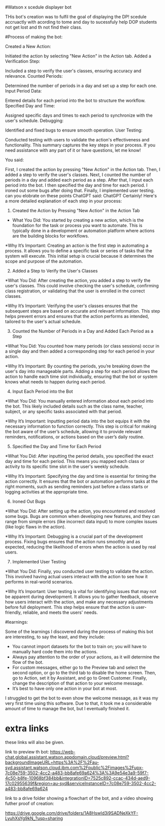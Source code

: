 #Watson x scedule displayer bot 

THis bot's creation was to fulfil the goal of displaying the DP! scedule accruactly with acording to tome and day to sucessfuly help DOP students not get lost and th not find their class. 



#Process of making the bot:

Created a New Action:

Initiated the action by selecting "New Action" in the Action tab.
Added a Verification Step:

Included a step to verify the user's classes, ensuring accuracy and relevance.
Counted Periods:

Determined the number of periods in a day and set up a step for each one.
Input Period Data:

Entered details for each period into the bot to structure the workflow.
Specified Day and Time:

Assigned specific days and times to each period to synchronize with the user's schedule.
Debugging:

Identified and fixed bugs to ensure smooth operation.
User Testing:

Conducted testing with users to validate the action's effectiveness and functionality.
This summary captures the key steps in your process. If you need assistance with any part of it or have questions, let me know!





You said:

First, I created the action by pressing "New Action" in the Action tab.
Then, I added a step to verify the user's classes.
Next, I counted the number of periods in a day and added each period as a step.
After that, I input each period into the bot.
I then specified the day and time for each period.
I ironed out some bugs after doing that.
Finally, I implemented user testing. can you elobrate on these points
ChatGPT said:
ChatGPT
Certainly! Here's a more detailed explanation of each step in your process:

1. Created the Action by Pressing "New Action" in the Action Tab

* What You Did: You started by creating a new action, which is the foundation for the task or process you want to automate. This is typically done in a development or automation platform where actions are the building blocks for workflows.

*Why It’s Important: Creating an action is the first step in automating a process. It allows you to define a specific task or series of tasks that the system will execute. This initial setup is crucial because it determines the scope and purpose of the automation.

2. Added a Step to Verify the User's Classes

*What You Did: After creating the action, you added a step to verify the user's classes. This could involve checking the user's schedule, confirming class registration, or validating that the user is enrolled in the correct classes.

*Why It’s Important: Verifying the user's classes ensures that the subsequent steps are based on accurate and relevant information. This step helps prevent errors and ensures that the action performs as intended, tailored to the user's actual schedule.

3. Counted the Number of Periods in a Day and Added Each Period as a Step

*What You Did: You counted how many periods (or class sessions) occur in a single day and then added a corresponding step for each period in your action.

*Why It’s Important: By counting the periods, you’re breaking down the user's day into manageable parts. Adding a step for each period allows the action to handle each time slot individually, ensuring that the bot or system knows what needs to happen during each period.

4. Input Each Period into the Bot

*What You Did: You manually entered information about each period into the bot. This likely included details such as the class name, teacher, subject, or any specific tasks associated with that period.

*Why It’s Important: Inputting period data into the bot equips it with the necessary information to function correctly. This step is critical for making the bot aware of the user’s schedule, allowing it to provide relevant reminders, notifications, or actions based on the user’s daily routine.

5. Specified the Day and Time for Each Period

*What You Did: After inputting the period details, you specified the exact day and time for each period. This means you mapped each class or activity to its specific time slot in the user's weekly schedule.

*Why It’s Important: Specifying the day and time is essential for timing the action correctly. It ensures that the bot or automation performs tasks at the right moments, such as sending reminders just before a class starts or logging activities at the appropriate time.

6. Ironed Out Bugs

*What You Did: After setting up the action, you encountered and resolved some bugs. Bugs are common when developing new features, and they can range from simple errors (like incorrect data input) to more complex issues (like logic flaws in the action).

*Why It’s Important: Debugging is a crucial part of the development process. Fixing bugs ensures that the action runs smoothly and as expected, reducing the likelihood of errors when the action is used by real users.

7. Implemented User Testing

*What You Did: Finally, you conducted user testing to validate the action. This involved having actual users interact with the action to see how it performs in real-world scenarios.

*Why It’s Important: User testing is vital for identifying issues that may not be apparent during development. It allows you to gather feedback, observe how users interact with the action, and make any necessary adjustments before full deployment. This step helps ensure that the action is user-friendly, reliable, and meets the users' needs.

#learnings:


Some of the learnings I discovered during the process of making this bot are interesting, to say the least, and they include:

* You cannot import datasets for the bot to train on; you will have to manually hard code them into the actions.
* Always pay attention to the order of your actions, as it will determine the flow of the bot.
* For custom messages, either go to the Preview tab and select the second option, or go to the third tab to disable the home screen. Then, go to Action, set   it by Assistant, and go to Greet Customer. Finally, change the description of that action to your welcome message.
* It’s best to have only one action in your bot at most.

I struggled to get the bot to even show the welcome message, as it was my very first time using this software. Due to that, it took me a considerable amount of time to manage the bot, but I eventually finished it.

# extra links 


these links will also be given. 


link to preview th bot: https://web-chat.global.assistant.watson.appdomain.cloud/preview.html?backgroundImageURL=https%3A%2F%2Fau-syd.assistant.watson.cloud.ibm.com%2Fpublic%2Fimages%2Fupx-7c08e759-3502-4cc2-a483-bb8afe69a624%3A%3A9e54e3a9-59f7-4c50-b8fe-10968bf384bb&integrationID=7525c892-ccac-434d-aed9-17c02955639f&region=au-syd&serviceInstanceID=7c08e759-3502-4cc2-a483-bb8afe69a624

link to a drive folder showing a flowchart of the bot, and a video showing futher proof of creation:

https://drive.google.com/drive/folders/1A8HswId3i9SADNeXkYF-LyuhXsYg9kN_?usp=sharing
